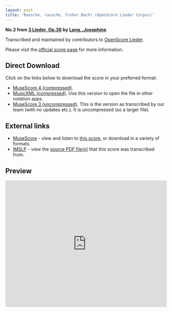 ```yaml
---
layout: post
title: 'Rausche, rausche, froher Bach! (OpenScore Lieder Corpus)'
---
```


__No.2 from [3 Lieder, Op.36](https://fourscoreandmore.org/openscore/lieder/Lang,_Josephine/3_Lieder,_Op.36/) by [Lang,_Josephine](https://fourscoreandmore.org/openscore/lieder/Lang,_Josephine)__

Transcribed and maintained by contributors to [OpenScore Lieder].

Please visit the [official score page] for more information.

[official score page]: https://musescore.com/openscore-lieder-corpus/scores/6114679
[OpenScore Lieder]: https://musescore.com/openscore-lieder-corpus

## Direct Download

Click on the links below to download the score in your preferred format:
- [MuseScore 4 (compressed)](https://fourscoreandmore.org/openscore/lieder/Lang,_Josephine/3_Lieder,_Op.36/2_Rausche,_rausche,_froher_Bach%21.mscz).
- [MusicXML (compressed)](https://fourscoreandmore.org/openscore/lieder/Lang,_Josephine/3_Lieder,_Op.36/2_Rausche,_rausche,_froher_Bach%21.mxl). Use this version to open the file in other notation apps.
- [MuseScore 3 (uncompressed)](https://raw.githubusercontent.com/OpenScore/Lieder/refs/heads/main/scores/Lang,_Josephine/3_Lieder,_Op.36/2_Rausche,_rausche,_froher_Bach%21/lc6114679.mscx). This is the version as transcribed by our team (with no updates etc.). It is uncompressed (so a larger file).

## External links

- [MuseScore] - view and listen to [this score][MuseScore], or download in a variety of formats.
- [IMSLP] - view the [source PDF file(s)][IMSLP] that this score was transcribed from.

[MuseScore]: https://musescore.com/score/6114679
[IMSLP]: https://imslp.org/wiki/Special:ReverseLookup/617782

## Preview

<iframe width="100%" height="394" src="https://musescore.com/openscore-lieder-corpus/scores/6114679/embed" frameborder="0" allowfullscreen allow="autoplay; fullscreen"></iframe>
